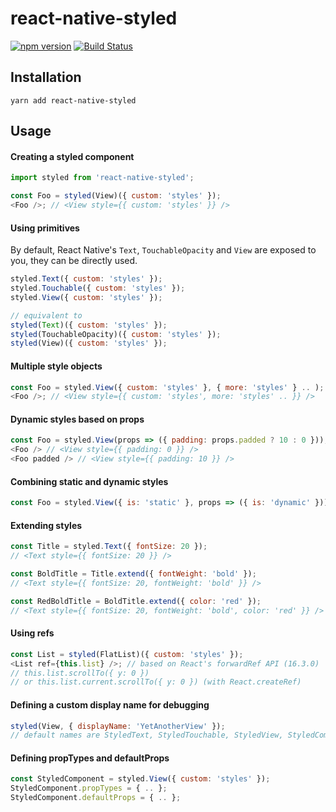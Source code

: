 # react-native-styled

[![npm version](https://badge.fury.io/js/react-native-styled.svg)](https://badge.fury.io/js/react-native-styled) [![Build Status](https://travis-ci.org/sonaye/react-native-styled.svg?branch=master)](https://travis-ci.org/sonaye/react-native-styled)

## Installation

`yarn add react-native-styled`

## Usage

#### Creating a styled component

```js
import styled from 'react-native-styled';

const Foo = styled(View)({ custom: 'styles' });
<Foo />; // <View style={{ custom: 'styles' }} />
```

#### Using primitives

By default, React Native's `Text`, `TouchableOpacity` and `View` are exposed to you, they can be directly used.

```js
styled.Text({ custom: 'styles' });
styled.Touchable({ custom: 'styles' });
styled.View({ custom: 'styles' });

// equivalent to
styled(Text)({ custom: 'styles' });
styled(TouchableOpacity)({ custom: 'styles' });
styled(View)({ custom: 'styles' });
```

#### Multiple style objects

```js
const Foo = styled.View({ custom: 'styles' }, { more: 'styles' } .. );
<Foo />; // <View style={{ custom: 'styles', more: 'styles' .. }} />
```

#### Dynamic styles based on props

```js
const Foo = styled.View(props => ({ padding: props.padded ? 10 : 0 }));
<Foo /> // <View style={{ padding: 0 }} />
<Foo padded /> // <View style={{ padding: 10 }} />
```

#### Combining static and dynamic styles

```js
const Foo = styled.View({ is: 'static' }, props => ({ is: 'dynamic' }));
```

#### Extending styles

```js
const Title = styled.Text({ fontSize: 20 });
// <Text style={{ fontSize: 20 }} />

const BoldTitle = Title.extend({ fontWeight: 'bold' });
// <Text style={{ fontSize: 20, fontWeight: 'bold' }} />

const RedBoldTitle = BoldTitle.extend({ color: 'red' });
// <Text style={{ fontSize: 20, fontWeight: 'bold', color: 'red' }} />
```

#### Using refs

```js
const List = styled(FlatList)({ custom: 'styles' });
<List ref={this.list} />; // based on React's forwardRef API (16.3.0)
// this.list.scrollTo({ y: 0 })
// or this.list.current.scrollTo({ y: 0 }) (with React.createRef)
```

#### Defining a custom display name for debugging

```js
styled(View, { displayName: 'YetAnotherView' });
// default names are StyledText, StyledTouchable, StyledView, StyledComponent, etc
```

#### Defining propTypes and defaultProps

```js
const StyledComponent = styled.View({ custom: 'styles' });
StyledComponent.propTypes = { .. };
StyledComponent.defaultProps = { .. };
```
